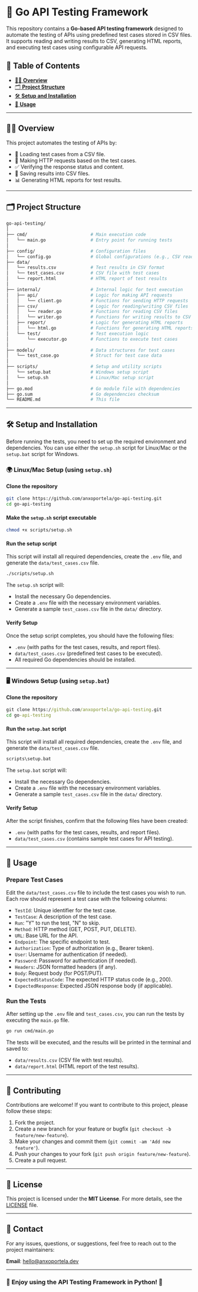 <!-- omit from toc -->
# 🧪 **Go API Testing Framework**

This repository contains a **Go-based API testing framework** designed to automate the testing of APIs using predefined test cases stored in CSV files. It supports reading and writing results to CSV, generating HTML reports, and executing test cases using configurable API requests.

<!-- omit from toc -->
## 📑 Table of Contents

- [🧑‍💻 **Overview**](#-overview)
- [🗂️ **Project Structure**](#️-project-structure)
- [🛠️ **Setup and Installation**](#️-setup-and-installation)
- [🚀 **Usage**](#-usage)

---

## 🧑‍💻 **Overview**

This project automates the testing of APIs by:

- 🔄 Loading test cases from a CSV file.
- 📡 Making HTTP requests based on the test cases.
- ✅ Verifying the response status and content.
- 💾 Saving results into CSV files.
- 📊 Generating HTML reports for test results.

---

## 🗂️ **Project Structure**

```bash
go-api-testing/
│
├── cmd/                        # Main execution code
│   └── main.go                 # Entry point for running tests
│
├── config/                     # Configuration files
│   └── config.go               # Global configurations (e.g., CSV reading)
├── data/
│   └── results.csv             # Test results in CSV format
│   └── test_cases.csv          # CSV file with test cases
│   └── report.html             # HTML report of test results
│
├── internal/                   # Internal logic for test execution
│   ├── api/                    # Logic for making API requests
│   │   └── client.go           # Functions for sending HTTP requests
│   ├── csv/                    # Logic for reading/writing CSV files
│   │   └── reader.go           # Functions for reading CSV files
│   │   └── writer.go           # Functions for writing results to CSV
│   ├── report/                 # Logic for generating HTML reports
│   │   └── html.go             # Functions for generating HTML reports
│   └── test/                   # Test execution logic
│       └── executor.go         # Functions to execute test cases
│
├── models/                     # Data structures for test cases
│   └── test_case.go            # Struct for test case data
│
├── scripts/                    # Setup and utility scripts
│   └── setup.bat               # Windows setup script
│   └── setup.sh                # Linux/Mac setup script
│
├── go.mod                      # Go module file with dependencies
├── go.sum                      # Go dependencies checksum
└── README.md                   # This file
```

---

## 🛠️ **Setup and Installation**

Before running the tests, you need to set up the required environment and dependencies. You can use either the `setup.sh` script for Linux/Mac or the `setup.bat` script for Windows.

<!-- omit from toc -->
### 🌍 **Linux/Mac Setup (using `setup.sh`)**

#### **Clone the repository**

   ```bash
   git clone https://github.com/anxoportela/go-api-testing.git
   cd go-api-testing
   ```

#### **Make the `setup.sh` script executable**

   ```bash
   chmod +x scripts/setup.sh
   ```

#### **Run the setup script**

   This script will install all required dependencies, create the `.env` file, and generate the `data/test_cases.csv` file.

   ```bash
   ./scripts/setup.sh
   ```

   The `setup.sh` script will:

- Install the necessary Go dependencies.
- Create a `.env` file with the necessary environment variables.
- Generate a sample `test_cases.csv` file in the `data/` directory.

#### **Verify Setup**

   Once the setup script completes, you should have the following files:

- `.env` (with paths for the test cases, results, and report files).
- `data/test_cases.csv` (predefined test cases to be executed).
- All required Go dependencies should be installed.

---

<!-- omit from toc -->
### 🖥️ **Windows Setup (using `setup.bat`)**

#### **Clone the repository**

   ```cmd
   git clone https://github.com/anxoportela/go-api-testing.git
   cd go-api-testing
   ```

#### **Run the `setup.bat` script**

   This script will install all required dependencies, create the `.env` file, and generate the `data/test_cases.csv` file.

   ```cmd
   scripts\setup.bat
   ```

   The `setup.bat` script will:

- Install the necessary Go dependencies.
- Create a `.env` file with the necessary environment variables.
- Generate a sample `test_cases.csv` file in the `data/` directory.

#### **Verify Setup**

   After the script finishes, confirm that the following files have been created:

- `.env` (with paths for the test cases, results, and report files).
- `data/test_cases.csv` (contains sample test cases for API testing).

---

## 🚀 **Usage**

<!-- omit from toc -->
### **Prepare Test Cases**

   Edit the `data/test_cases.csv` file to include the test cases you wish to run. Each row should represent a test case with the following columns:

- `TestId`: Unique identifier for the test case.
- `TestCase`: A description of the test case.
- `Run`: "Y" to run the test, "N" to skip.
- `Method`: HTTP method (GET, POST, PUT, DELETE).
- `URL`: Base URL for the API.
- `Endpoint`: The specific endpoint to test.
- `Authorization`: Type of authorization (e.g., Bearer token).
- `User`: Username for authentication (if needed).
- `Password`: Password for authentication (if needed).
- `Headers`: JSON formatted headers (if any).
- `Body`: Request body (for POST/PUT).
- `ExpectedStatusCode`: The expected HTTP status code (e.g., 200).
- `ExpectedResponse`: Expected JSON response body (if applicable).

<!-- omit from toc -->
### **Run the Tests**

   After setting up the `.env` file and `test_cases.csv`, you can run the tests by executing the `main.go` file.

   ```bash
   go run cmd/main.go
   ```

   The tests will be executed, and the results will be printed in the terminal and saved to:

- `data/results.csv` (CSV file with test results).
- `data/report.html` (HTML report of the test results).

---

<!-- omit from toc -->
## 📍 **Contributing**

Contributions are welcome! If you want to contribute to this project, please follow these steps:

1. Fork the project.
2. Create a new branch for your feature or bugfix (`git checkout -b feature/new-feature`).
3. Make your changes and commit them (`git commit -am 'Add new feature'`).
4. Push your changes to your fork (`git push origin feature/new-feature`).
5. Create a pull request.

---

<!-- omit from toc -->
## 📄 **License**

This project is licensed under the **MIT License**. For more details, see the [LICENSE](LICENSE) file.

---

<!-- omit from toc -->
## 📧 **Contact**

For any issues, questions, or suggestions, feel free to reach out to the project maintainers:

**Email**: [hello@anxoportela.dev](mailto:hello@anxoportela.dev)

---

<!-- omit from toc -->
### 🎉 **Enjoy using the API Testing Framework in Python!** 🎉

